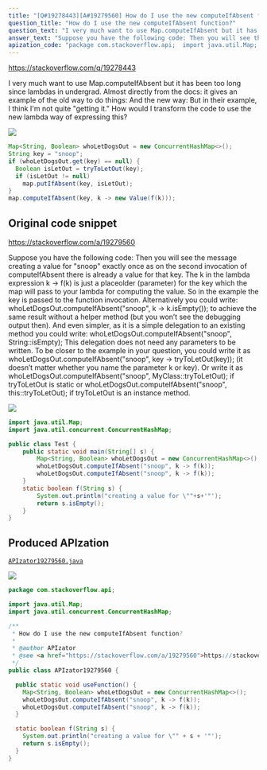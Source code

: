 ```yaml
---
title: "[Q#19278443][A#19279560] How do I use the new computeIfAbsent function?"
question_title: "How do I use the new computeIfAbsent function?"
question_text: "I very much want to use Map.computeIfAbsent but it has been too long since lambdas in undergrad. Almost directly from the docs: it gives an example of the old way to do things: And the new way: But in their example, I think I'm not quite \"getting it.\"  How would I transform the code to use the new lambda way of expressing this?"
answer_text: "Suppose you have the following code: Then you will see the message creating a value for \"snoop\" exactly once as on the second invocation of computeIfAbsent there is already a value for that key. The k in the lambda expression k -> f(k) is just a placeolder (parameter) for the key which the map will pass to your lambda for computing the value. So in the example the key is passed to the function invocation. Alternatively you could write: whoLetDogsOut.computeIfAbsent(\"snoop\", k -> k.isEmpty()); to achieve the same result without a helper method (but you won’t see the debugging output then). And even simpler, as it is a simple delegation to an existing method you could write: whoLetDogsOut.computeIfAbsent(\"snoop\", String::isEmpty); This delegation does not need any parameters to be written. To be closer to the example in your question, you could write it as whoLetDogsOut.computeIfAbsent(\"snoop\", key -> tryToLetOut(key)); (it doesn’t matter whether you name the parameter k or key). Or write it as whoLetDogsOut.computeIfAbsent(\"snoop\", MyClass::tryToLetOut); if tryToLetOut is static or whoLetDogsOut.computeIfAbsent(\"snoop\", this::tryToLetOut); if tryToLetOut is an instance method."
apization_code: "package com.stackoverflow.api;  import java.util.Map; import java.util.concurrent.ConcurrentHashMap;  /**  * How do I use the new computeIfAbsent function?  *  * @author APIzator  * @see <a href=\"https://stackoverflow.com/a/19279560\">https://stackoverflow.com/a/19279560</a>  */ public class APIzator19279560 {    public static void useFunction() {     Map<String, Boolean> whoLetDogsOut = new ConcurrentHashMap<>();     whoLetDogsOut.computeIfAbsent(\"snoop\", k -> f(k));     whoLetDogsOut.computeIfAbsent(\"snoop\", k -> f(k));   }    static boolean f(String s) {     System.out.println(\"creating a value for \\\"\" + s + '\"');     return s.isEmpty();   } }"
---
```


https://stackoverflow.com/q/19278443

I very much want to use Map.computeIfAbsent but it has been too long since lambdas in undergrad.
Almost directly from the docs: it gives an example of the old way to do things:
And the new way:
But in their example, I think I&#x27;m not quite &quot;getting it.&quot;  How would I transform the code to use the new lambda way of expressing this?


<div class="code-logo"><img src="/stackoverflow.png" /></div>

```java
Map<String, Boolean> whoLetDogsOut = new ConcurrentHashMap<>();
String key = "snoop";
if (whoLetDogsOut.get(key) == null) {
  Boolean isLetOut = tryToLetOut(key);
  if (isLetOut != null)
    map.putIfAbsent(key, isLetOut);
}
map.computeIfAbsent(key, k -> new Value(f(k)));
```


## Original code snippet

https://stackoverflow.com/a/19279560

Suppose you have the following code:
Then you will see the message creating a value for &quot;snoop&quot; exactly once as on the second invocation of computeIfAbsent there is already a value for that key. The k in the lambda expression k -&gt; f(k) is just a placeolder (parameter) for the key which the map will pass to your lambda for computing the value. So in the example the key is passed to the function invocation.
Alternatively you could write: whoLetDogsOut.computeIfAbsent(&quot;snoop&quot;, k -&gt; k.isEmpty()); to achieve the same result without a helper method (but you won’t see the debugging output then). And even simpler, as it is a simple delegation to an existing method you could write: whoLetDogsOut.computeIfAbsent(&quot;snoop&quot;, String::isEmpty); This delegation does not need any parameters to be written.
To be closer to the example in your question, you could write it as whoLetDogsOut.computeIfAbsent(&quot;snoop&quot;, key -&gt; tryToLetOut(key)); (it doesn’t matter whether you name the parameter k or key). Or write it as whoLetDogsOut.computeIfAbsent(&quot;snoop&quot;, MyClass::tryToLetOut); if tryToLetOut is static or whoLetDogsOut.computeIfAbsent(&quot;snoop&quot;, this::tryToLetOut); if tryToLetOut is an instance method.

<div class="code-logo"><img src="/stackoverflow.png" /></div>

```java
import java.util.Map;
import java.util.concurrent.ConcurrentHashMap;

public class Test {
    public static void main(String[] s) {
        Map<String, Boolean> whoLetDogsOut = new ConcurrentHashMap<>();
        whoLetDogsOut.computeIfAbsent("snoop", k -> f(k));
        whoLetDogsOut.computeIfAbsent("snoop", k -> f(k));
    }
    static boolean f(String s) {
        System.out.println("creating a value for \""+s+'"');
        return s.isEmpty();
    }
}
```

## Produced APIzation

[`APIzator19279560.java`](https://github.com/pasqualesalza/apization-temp/raw/main/data/search/APIzator19279560.java)

<div class="code-logo"><img src="/apizator.png" /></div>

```java
package com.stackoverflow.api;

import java.util.Map;
import java.util.concurrent.ConcurrentHashMap;

/**
 * How do I use the new computeIfAbsent function?
 *
 * @author APIzator
 * @see <a href="https://stackoverflow.com/a/19279560">https://stackoverflow.com/a/19279560</a>
 */
public class APIzator19279560 {

  public static void useFunction() {
    Map<String, Boolean> whoLetDogsOut = new ConcurrentHashMap<>();
    whoLetDogsOut.computeIfAbsent("snoop", k -> f(k));
    whoLetDogsOut.computeIfAbsent("snoop", k -> f(k));
  }

  static boolean f(String s) {
    System.out.println("creating a value for \"" + s + '"');
    return s.isEmpty();
  }
}

```